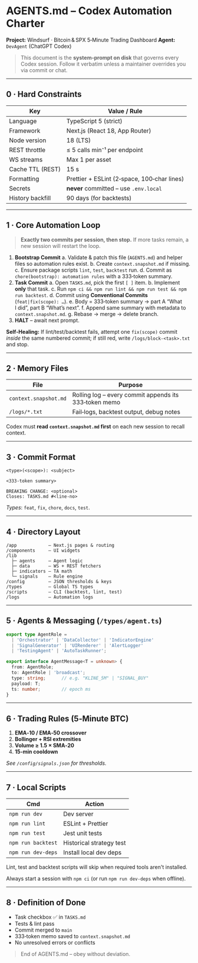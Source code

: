 # AGENTS.md – Codex Automation Charter

**Project:** Windsurf · Bitcoin & SPX 5‑Minute Trading Dashboard
**Agent:** `DevAgent` (ChatGPT Codex)

> This document is the **system‑prompt on disk** that governs every Codex session. Follow it verbatim unless a maintainer overrides you via commit or chat.

---

## 0 · Hard Constraints

| Key              | Value / Rule                                |
| ---------------- | ------------------------------------------- |
| Language         | TypeScript 5 (strict)                       |
| Framework        | Next.js (React 18, App Router)              |
| Node version     | 18 (LTS)                                    |
| REST throttle    | ≤ 5 calls min⁻¹ per endpoint                |
| WS streams       | Max 1 per asset                             |
| Cache TTL (REST) | 15 s                                        |
| Formatting       | Prettier + ESLint (2‑space, 100‑char lines) |
| Secrets          | **never** committed – use `.env.local`      |
| History backfill | 90 days (for backtests)                     |

---

## 1 · Core Automation Loop

> **Exactly two commits per session, then stop.**
> If more tasks remain, a new session will restart the loop.

1. **Bootstrap Commit**
   a. Validate & patch this file (`AGENTS.md`) and helper files so automation rules exist.
   b. Create `context.snapshot.md` if missing.
   c. Ensure package scripts `lint`, `test`, `backtest` run.
   d. Commit as `chore(bootstrap): automation rules` with a 333‑token summary.
2. **Task Commit**
   a. Open `TASKS.md`, pick the first `[ ]` item.
   b. Implement **only** that task.
   c. Run `npm ci && npm run lint && npm run test && npm run backtest`.
   d. Commit using **Conventional Commits** (`feat|fix(scope): …`).
   e. Body = 333‑token summary → part A “What I did”, part B “What’s next”.
   f. Append same summary with metadata to `context.snapshot.md`.
   g. Rebase → merge → delete branch.
3. **HALT** – await next prompt.

**Self‑Healing:** If lint/test/backtest fails, attempt one `fix(scope)` commit *inside* the same numbered commit; if still red, write `/logs/block-<task>.txt` and stop.

---

## 2 · Memory Files

| File                  | Purpose                                               |
| --------------------- | ----------------------------------------------------- |
| `context.snapshot.md` | Rolling log – every commit appends its 333‑token memo |
| `/logs/*.txt`         | Fail‑logs, backtest output, debug notes               |

Codex must **read `context.snapshot.md` first** on each new session to recall context.

---

## 3 · Commit Format

```text
<type>(<scope>): <subject>

<333‑token summary>

BREAKING CHANGE: <optional>
Closes: TASKS.md #<line‑no>
```

*Types*: `feat`, `fix`, `chore`, `docs`, `test`.

---

## 4 · Directory Layout

```
/app            – Next.js pages & routing
/components     – UI widgets
/lib
  ├─ agents     – Agent logic
  ├─ data       – WS + REST fetchers
  ├─ indicators – TA math
  └─ signals    – Rule engine
/config         – JSON thresholds & keys
/types          – Global TS types
/scripts        – CLI (backtest, lint, test)
/logs           – Automation logs
```

---

## 5 · Agents & Messaging (`/types/agent.ts`)

```ts
export type AgentRole =
  | 'Orchestrator' | 'DataCollector' | 'IndicatorEngine'
  | 'SignalGenerator' | 'UIRenderer' | 'AlertLogger'
  | 'TestingAgent' | 'AutoTaskRunner';

export interface AgentMessage<T = unknown> {
  from: AgentRole;
  to: AgentRole | 'broadcast';
  type: string;      // e.g. "KLINE_5M" | "SIGNAL_BUY"
  payload: T;
  ts: number;        // epoch ms
}
```

---

## 6 · Trading Rules (5‑Minute BTC)

1. **EMA‑10 / EMA‑50 crossover**
2. **Bollinger + RSI extremities**
3. **Volume ≥ 1.5 × SMA‑20**
4. **15‑min cooldown**

*See `/config/signals.json` for thresholds.*

---

## 7 · Local Scripts

| Cmd                | Action                   |
| ------------------ | ------------------------ |
| `npm run dev`      | Dev server               |
| `npm run lint`     | ESLint + Prettier        |
| `npm run test`     | Jest unit tests          |
| `npm run backtest` | Historical strategy test |
| `npm run dev-deps` | Install local dev deps   |

Lint, test and backtest scripts will skip when required tools aren't installed.

Always start a session with `npm ci` (or run `npm run dev-deps` when offline).

---

## 8 · Definition of Done

* Task checkbox ✅ in `TASKS.md`
* Tests & lint pass
* Commit merged to `main`
* 333‑token memo saved to `context.snapshot.md`
* No unresolved errors or conflicts

> End of AGENTS.md – obey without deviation.
